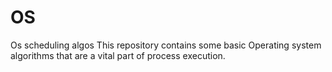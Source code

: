 # OS
Os scheduling algos
This repository contains some basic Operating system algorithms that are a vital part of process execution.
